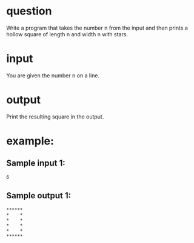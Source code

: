 # question
Write a program that takes the number n from the input and then prints a hollow square of length n and width n with stars.
# input
You are given the number n on a line.
# output
Print the resulting square in the output.
# example:

## Sample input 1:
```
6
```
## Sample output 1:
```
******
*    *
*    *
*    *
*    *
******
```